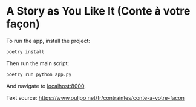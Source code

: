 # A Story as You Like It (Conte à votre façon)

To run the app, install the project:

```sh
poetry install
```

Then run the main script:

```sh
poetry run python app.py
```

And navigate to [localhost:8000](http://localhost:8000).

Text source: https://www.oulipo.net/fr/contraintes/conte-a-votre-facon
